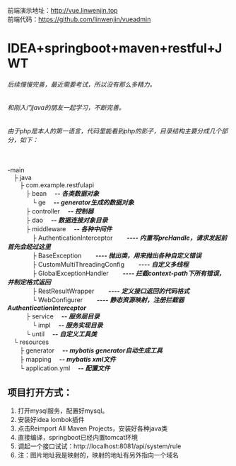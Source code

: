前端演示地址：http://vue.linwenjin.top
<br />前端代码：https://github.com/linwenjin/vueadmin

# IDEA+springboot+maven+restful+JWT
###### 后续慢慢完善，最近需要考试，所以没有那么多精力。
###### 和刚入门java的朋友一起学习，不断完善。
###### 由于php是本人的第一语言，代码里能看到php的影子，目录结构主要分成几个部分，如下：

<br />-main
<br />&emsp;├ java
<br />&emsp;&emsp;├ com.example.restfulapi
<br />&emsp;&emsp;&emsp;├ bean           ***&emsp;-- 各类数据对象***
<br />&emsp;&emsp;&emsp;&emsp;└ ge           ***&emsp;-- generator生成的数据对象***
<br />&emsp;&emsp;&emsp;├ controller     ***&emsp;-- 控制器***
<br />&emsp;&emsp;&emsp;├ dao            ***&emsp;-- 数据连接对象目录***
<br />&emsp;&emsp;&emsp;├ middleware     ***&emsp;-- 各种中间件***
<br />&emsp;&emsp;&emsp;&emsp;├ AuthenticationInterceptor      ***&emsp;&emsp;---- 内重写preHandle，请求发起前首先会经过这里***
<br />&emsp;&emsp;&emsp;&emsp;├ BaseException                  ***&emsp;&emsp;---- 抛出类，用来抛出各种自定义错误***
<br />&emsp;&emsp;&emsp;&emsp;├ CustomMultiThreadingConfig                  ***&emsp;&emsp;---- 自定义多线程***
<br />&emsp;&emsp;&emsp;&emsp;├ GlobalExceptionHandler         ***&emsp;&emsp;---- 拦截context-path下所有错误，并制定格式返回***
<br />&emsp;&emsp;&emsp;&emsp;├ RestResultWrapper              ***&emsp;&emsp;---- 定义接口返回的代码格式***
<br />&emsp;&emsp;&emsp;&emsp;└ WebConfigurer                  ***&emsp;&emsp;---- 静态资源映射，注册拦截器AuthenticationInterceptor***
<br />&emsp;&emsp;&emsp;├ service                        ***&emsp;-- 服务层目录***
<br />&emsp;&emsp;&emsp;&emsp;└ impl           ***&emsp;-- 服务实现目录***
<br />&emsp;&emsp;&emsp;└ until                        ***&emsp;-- 自定义工具类***
<br />&emsp;└ resources
<br />&emsp;&emsp;├ generator            ***&emsp;-- mybatis generator自动生成工具***
<br />&emsp;&emsp;├ mapping            ***&emsp;-- mybatis xml文件***
<br />&emsp;&emsp;└ application.yml                  ***&emsp;-- 配置文件***


## 项目打开方式：
  1. 打开mysql服务，配置好mysql。
  1. 安装好idea lombok插件
  1. 点击Reimport All Maven Projects，安装好各种java类
  1. 直接编译，springboot已经内置tomcat环境
  1. 调起一个接口试试：http://localhost:8081/api/system/rule
  1. 注：图片地址我是映射的，映射的地址有另外指向一个域名
